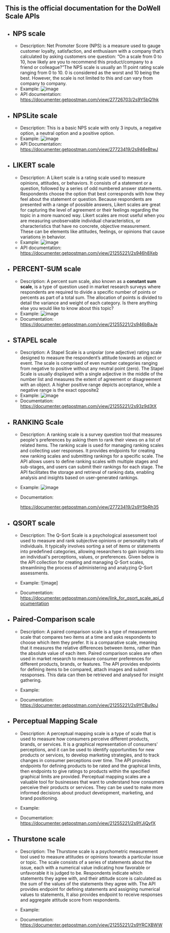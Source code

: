 ## This is the official documentation for the DoWell Scale APIs
- ## NPS scale
   - Description:
        Net Promoter Score (NPS) is a measure used to gauge customer loyalty, satisfaction, and enthusiasm with a company that’s calculated by asking customers one question: “On a scale from 0 to 10, how likely are you to recommend this product/company to a friend or colleague?”The NPS scale is usually an 11 point rating scale ranging from 0 to 10. 0 is considered as the worst and 10 being the best. However, the scale is not limited to this and can vary from company to company.
   - Example:
       ![image](https://github.com/LL08-MathematicalModelling-dowell/100035-DowellScale-Function/assets/71315247/01523429-2351-45e2-b06b-54bd46344bfa)
   - API documentation:
        https://documenter.getpostman.com/view/27726703/2s9Y5bQ1hk


- ## NPSLite scale
   - Description: This is a basic NPS scale with only 3 inputs, a negative option, a neutral option and a positive option.
   - Example:
         ![image](https://github.com/LL08-MathematicalModelling-dowell/100035-DowellScale-Function/assets/71315247/aa9d25f1-3c5b-4dab-a682-fed99c34c22c)
   - API Documentation:
        https://documenter.getpostman.com/view/27723419/2s946eBtwJ

- ## LIKERT scale
   - Description: 
        A Likert scale is a rating scale used to measure opinions, attitudes, or behaviors. It consists of a statement or a question, followed by a series of odd numbered answer statements. Respondents choose the option that best corresponds with how they feel about the statement or question. Because respondents are presented with a range of possible answers, Likert scales are great for capturing the level of agreement or their feelings regarding the topic in a more nuanced way.
        Likert scales are most useful when you are measuring unobservable individual characteristics, or characteristics that have no concrete, objective measurement. These can be elements like attitudes, feelings, or opinions that cause variations in behavior.
   - Example:
         ![image](https://github.com/LL08-MathematicalModelling-dowell/100035-DowellScale-Function/assets/71315247/cab01d35-7cba-4d4d-84a6-c6ee9d7e2c57)
   - API documentation:
        https://documenter.getpostman.com/view/21255221/2s946h8Xeb

- ## PERCENT-SUM scale
   - Description: 
        A percent sum scale, also known as a **constant sum scale**, is a type of question used in market research surveys where respondents are required to divide a specific number of points or percents as part of a total sum. The allocation of points is divided to detail the variance and weight of each category. Is there anything else you would like to know about this topic?
   - Example:
        ![image](https://github.com/LL08-MathematicalModelling-dowell/100035-DowellScale-Function/assets/71315247/ecf2120f-76c3-45db-b655-770c6d4f0d7e)
   - Documentation:
        https://documenter.getpostman.com/view/21255221/2s946bBaJe

- ## STAPEL scale
   - Description: 
        A Stapel Scale is a unipolar (one adjective) rating scale designed to measure the respondent’s attitude towards an object or event. The scale is comprised of even number categories ranging from negative to positive without any neutral point (zero). The Stapel Scale is usually displayed with a single adjective in the middle of the number list and measures the extent of agreement or disagreement with an object. A higher positive range depicts acceptance, while a negative range is the exact opposite2
   - Example:
         ![image](https://github.com/LL08-MathematicalModelling-dowell/100035-DowellScale-Function/assets/71315247/cad6b9fb-53da-4e43-9a7c-bac68f52635e)
   - Documentation:
        https://documenter.getpostman.com/view/21255221/2s93z9d3tX

- ## RANKING Scale
   - Description:
        A ranking scale is a survey question tool that measures people's preferences by asking them to rank their views on a list of related items. The ranking scale is used for managing ranking scales and collecting user responses. It provides endpoints for creating new ranking scales and submitting rankings for a specific scale. The API allows users to define ranking scales with multiple stages and sub-stages, and users can submit their rankings for each stage. The API facilitates the storage and retrieval of ranking data, enabling analysis and insights based on user-generated rankings.
   - Example: ![image](https://github.com/LL08-MathematicalModelling-dowell/100035-DowellScale-Function/assets/56716832/0f01fec3-c629-4c01-b434-7e6b34fa75df)
   
   - Documentation:
     
        https://documenter.getpostman.com/view/27723419/2s9Y5bRh35

- ## QSORT scale

    - Description: The Q-Sort Scale is a psychological assessment tool used to measure and rank subjective opinions or personality traits of individuals. It typically involves sorting a set of items or statements into predefined categories, allowing researchers to gain insights into an individual's perceptions, values, or preferences. Given below is the API collection for creating and managing Q-Sort scales, streamlining the process of administering and analyzing Q-Sort assessments.
    - Example: ![image]
      
    - Documentation: https://documenter.getpostman.com/view/link_for_qsort_scale_api_documentation

- ## Paired-Comparison scale
   - Description:
         A paired comparison scale is a type of measurement scale that compares two items at a time and asks respondents to choose which item they prefer. It is a comparative scale, meaning that it measures the relative differences between items, rather than the absolute value of each item. Paired comparison scales are often used in market research to measure consumer preferences for different products, brands, or features. The API provides endpoints for defining items to be compared, attach images and submit ressponses. This data can then be retrieved and analysed for insight gathering.

   - Example:

   - Documentation: https://documenter.getpostman.com/view/21255221/2s9YCBu9pJ

- ## Perceptual Mapping Scale
   - Description: 
      A perceptual mapping scale is a type of scale that is used to measure how consumers perceive different products, brands, or services. It is a graphical representation of consumers' perceptions, and it can be used to identify opportunities for new products or services, to develop marketing strategies, and to track changes in consumer perceptions over time. The API provides endpoints for defining products to be rated and the graphical limits, then endpoints to give ratings to products within the specified graphical limits are provided. Perceptual mapping scales are a valuable tool for businesses that want to understand how consumers perceive their products or services. They can be used to make more informed decisions about product development, marketing, and brand positioning.
   
   - Example:

   - Documentation: https://documenter.getpostman.com/view/21255221/2s9YJjQyfX

- ## Thurstone scale
  - Description:
      The Thurstone scale is a psychometric measurement tool used to measure attitudes or opinions towards a particular issue or topic. The scale consists of a series of statements about the issue, each with a numerical value indicating how favorable or unfavorable it is judged to be. Respondents indicate which statements they agree with, and their attitude score is calculated as the sum of the values of the statements they agree with. The API provides endpoint for defining statements and assigning numerical values to statements, It also provides endpoint to receive responses and aggregate attitude score from respondents.
   - Example:

   - Documentation: https://documenter.getpostman.com/view/21255221/2s9YRCXBWW

